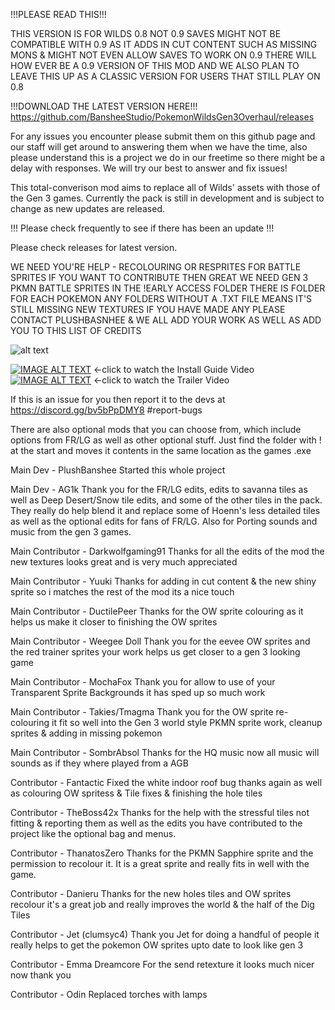 !!!PLEASE READ THIS!!! 

THIS VERSION IS FOR WILDS 0.8 NOT 0.9 SAVES MIGHT NOT BE COMPATIBLE WITH 0.9
AS IT ADDS IN CUT CONTENT SUCH AS MISSING MONS & MIGHT NOT EVEN ALLOW SAVES TO WORK ON 0.9 THERE WILL
HOW EVER BE A 0.9 VERSION OF THIS MOD AND WE ALSO PLAN TO LEAVE THIS UP AS A CLASSIC VERSION FOR USERS
THAT STILL PLAY ON 0.8

!!!DOWNLOAD THE LATEST VERSION HERE!!!
https://github.com/BansheeStudio/PokemonWildsGen3Overhaul/releases

For any issues you encounter please submit them on this github page and our staff will get around to answering them
when we have the time, also please understand this is a project we do in our freetime so there
might be a delay with responses. We will try our best to answer and fix issues!

This total-converison mod aims to replace all of Wilds' assets with those of the Gen 3 games. 
Currently the pack is still in development and is subject to change as new updates are released. 

!!! Please check frequently to see if there has been an update !!!

Please check releases for latest version.

WE NEED YOU'RE HELP - RECOLOURING OR RESPRITES FOR BATTLE SPRITES
IF YOU WANT TO CONTRIBUTE THEN GREAT WE NEED GEN 3 PKMN BATTLE SPRITES
IN THE !EARLY ACCESS FOLDER THERE IS FOLDER FOR EACH POKEMON ANY FOLDERS WITHOUT A .TXT FILE
MEANS IT'S STILL MISSING NEW TEXTURES IF YOU HAVE MADE ANY PLEASE CONTACT PLUSHBASNHEE & WE ALL
ADD YOUR WORK AS WELL AS ADD YOU TO THIS LIST OF CREDITS

![alt text](https://raw.githubusercontent.com/BansheeStudio/BansheeStudio.github.io/main/Backup%20Content/gen3preview2.png)

[![IMAGE ALT TEXT](http://img.youtube.com/vi/ELR6yj89p0o/0.jpg)](https://youtu.be/ELR6yj89p0o")
←click to watch the Install Guide Video 
[![IMAGE ALT TEXT](http://img.youtube.com/vi/cstgN3laG6o/0.jpg)](https://youtu.be/cstgN3laG6o")
←click to watch the Trailer Video

If this is an issue for you then report it to the devs
at https://discord.gg/bv5bPpDMY8 #report-bugs

There are also optional mods that you can choose from, which include options from
FR/LG as well as other optional stuff. Just find the folder with ! at the start and moves it contents
in the same location as the games .exe

Main Dev - PlushBanshee
Started this whole project

Main Dev - AG1k
Thank you for the FR/LG edits, edits to savanna tiles as well as  Deep Desert/Snow tile edits, 
and some of the other tiles in the pack. They really do help blend it and replace some of Hoenn's less detailed tiles 
as well as the optional edits for fans of FR/LG. Also for Porting sounds and music from the gen 3 games.

Main Contributor - Darkwolfgaming91
Thanks for all the edits of the mod the new textures looks great and is very much appreciated

Main Contributor - Yuuki
Thanks for adding in cut content & the new shiny sprite so i matches the rest of the mod its a nice touch

Main Contributor - DuctilePeer
Thanks for the OW sprite colouring as it helps us make it closer to finishing the OW sprites

Main Contributor - Weegee Doll
Thank you for the eevee OW sprites and the red trainer sprites your work helps us get closer to a gen 3 looking game

Main Contributor - MochaFox
Thank you for allow to use of your Transparent Sprite Backgrounds
it has sped up so much work

Main Contributor - Takies/Tmagma
Thank you for the OW sprite re-colouring it fit so well into the Gen 3 world style
PKMN sprite work, cleanup sprites & adding in missing pokemon

Main Contributor - SombrAbsol
Thanks for the HQ music now all music will sounds as if they where played from a AGB

Contributor - Fantactic
Fixed the white indoor roof bug thanks again as well as colouring OW spritess & Tile fixes & finishing the hole tiles

Contributor - TheBoss42x
Thanks for the help with the stressful tiles not fitting & reporting them
as well as the edits you have contributed to the project like the optional bag and menus.

Contributor - ThanatosZero
Thanks for the PKMN Sapphire sprite and the permission to recolour it.
It is a great sprite and really fits in well with the game.

Contributor - Danieru
Thanks for the new holes tiles and OW sprites recolour it's a great job and really improves the world & the half of the Dig Tiles

Contributor - Jet (clumsyc4)
Thank you Jet for doing a handful of people it really helps to get the pokemon OW sprites upto date to look like gen 3

Contributor - Emma Dreamcore
For the send retexture it looks much nicer now thank you

Contributor - Odin
Replaced torches with lamps